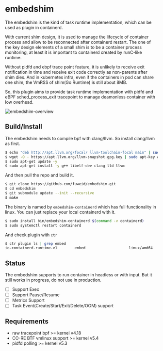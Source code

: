 # embedshim

The embedshim is the kind of task runtime implementation, which can be used as
plugin in containerd.

With current shim design, it is used to manage the lifecycle of container
process and allow to be reconnected after containerd restart. The one of the
key design elements of a small shim is to be a container process monitoring,
at least it is important to containerd created by runC-like runtime.

Without pidfd and ebpf trace point feature, it is unlikely to receive exit
notification in time and receive exit code correctly as non-parents after shim
dies. And in kubernetes infra, even if the containers in pod can share one
shim, the VmRSS of shim(Go Runtime) is still about 8MB.

So, this plugin aims to provide task runtime implementation with pidfd and
eBPF sched_process_exit tracepoint to manage deamonless container with
low overhead.

![embedshim-overview](docs/images/embedshim-overview.svg)

## Build/Install

The embedshim needs to compile bpf with clang/llvm. So install clang/llvm as first.

```bash
$ echo "deb http://apt.llvm.org/focal/ llvm-toolchain-focal main" | sudo tee -a /etc/apt/sources.lis
$ wget -O - https://apt.llvm.org/llvm-snapshot.gpg.key | sudo apt-key add -
$ sudo apt-get update -y
$ sudo apt-get install -y g++ libelf-dev clang lld llvm
```

And then pull the repo and build it.

```bash
$ git clone https://github.com/fuweid/embedshim.git
$ cd embedshim
$ git submodule update --init --recursive
$ make
```

The binary is named by `embedshim-containerd` which has full functionality in
linux. You can just replace your local containerd with it.

```bash
$ sudo install bin/embedshim-containerd $(command -v containerd)
$ sudo systemctl restart containerd
```

And check plugin with `ctr`

```bash
$ ctr plugin ls | grep embed
io.containerd.runtime.v1        embed                    linux/amd64    ok
```

## Status

The embedshim supports to run container in headless or with input.
But it still works in progress, do not use in production.

* [ ] Support Exec
* [ ] Support Pause/Resume
* [ ] Metrics Support
* [ ] Task Event(Create/Start/Exit/Delete/OOM) support

## Requirements

* raw tracepoint bpf >= kernel v4.18 
* CO-RE BTF vmlinux support >= kernel v5.4
* pidfd polling >= kernel v5.3
